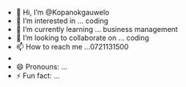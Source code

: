 - 👋 Hi, I’m @Kopanokgauwelo
- 👀 I’m interested in ... coding 
- 🌱 I’m currently learning ... business management 
- 💞️ I’m looking to collaborate on ... coding 
- 📫 How to reach me ...0721131500
- 
- 😄 Pronouns: ...
- ⚡ Fun fact: ...

<!---
Kopanokgauwelo/Kopanokgauwelo is a ✨ special ✨ repository because its `README.md` (this file) appears on your GitHub profile.
You can click the Preview link to take a look at your changes.
--->
